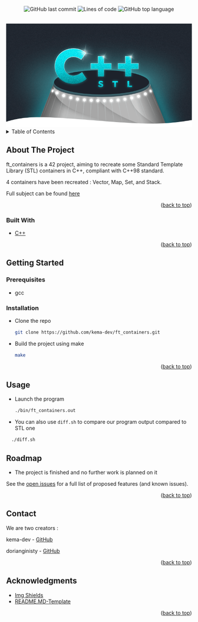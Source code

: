 <div id="top"></div>
<p align=center>
  <img alt="GitHub last commit" src="https://img.shields.io/github/last-commit/kema-dev/ft_containers">
  <img alt="Lines of code" src="https://img.shields.io/tokei/lines/github/kema-dev/ft_containers">
  <img alt="GitHub top language" src="https://img.shields.io/github/languages/top/kema-dev/ft_containers">
</p>

<!-- PROJECT LOGO -->
<br />
<div align="center">
  <a>
   <img src="assets/CPPSTL.png" alt="CPP STL image">
  </a>
</div>

<!-- TABLE OF CONTENTS -->
<details>
  <summary>Table of Contents</summary>
  <ol>
   <li>
    <a href="#about-the-project">About The Project</a>
    <ul>
      <li><a href="#built-with">Built With</a></li>
    </ul>
   </li>
   <li>
    <a href="#getting-started">Getting Started</a>
    <ul>
      <li><a href="#prerequisites">Prerequisites</a></li>
      <li><a href="#installation">Installation</a></li>
    </ul>
   </li>
   <li><a href="#usage">Usage</a></li>
   <li><a href="#roadmap">Roadmap</a></li>
   <li><a href="#contact">Contact</a></li>
   <li><a href="#acknowledgments">Acknowledgments</a></li>
  </ol>
</details>

<!-- ABOUT THE PROJECT -->
## About The Project

ft_containers is a 42 project, aiming to recreate some Standard Template Library (STL) containers in C++, compliant with C++98 standard.

4 containers have been recreated : Vector, Map, Set, and Stack.

Full subject can be found <a href="/docs">here</a>

<p align="right">(<a href="#top">back to top</a>)</p>

### Built With

* [C++](https://en.wikipedia.org/wiki/C%2B%2B)

<p align="right">(<a href="#top">back to top</a>)</p>

<!-- GETTING STARTED -->
## Getting Started

### Prerequisites

* gcc

### Installation

* Clone the repo

  ```sh
  git clone https://github.com/kema-dev/ft_containers.git
  ```

* Build the project using make

  ```sh
  make
  ```

<p align="right">(<a href="#top">back to top</a>)</p>

<!-- USAGE EXAMPLES -->
## Usage

* Launch the program

  ```sh
  ./bin/ft_containers.out
  ```

* You can also use `diff.sh` to compare our program output compared to STL one

```sh
  ./diff.sh
  ```

<!-- ROADMAP -->
## Roadmap

* The project is finished and no further work is planned on it

See the [open issues](https://github.com/kema-dev/ft_containers/issues) for a full list of proposed features (and known issues).

<p align="right">(<a href="#top">back to top</a>)</p>

<!-- CONTACT -->
## Contact

We are two creators :

kema-dev - [GitHub](https://github.com/kema-dev)

dorianginisty - [GitHub](https://github.com/dorianginisty)

<p align="right">(<a href="#top">back to top</a>)</p>

## Acknowledgments

* [Img Shields](https://shields.io)
* [README.MD-Template](https://github.com/othneildrew/Best-README-Template)

<p align="right">(<a href="#top">back to top</a>)</p>
